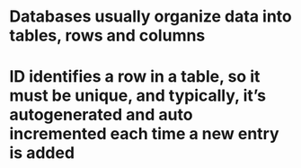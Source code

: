 # Databases usually organize data into tables, rows and columns

# ID identifies a row in a table, so it must be unique, and typically, it’s autogenerated and auto incremented each time a new entry is added
